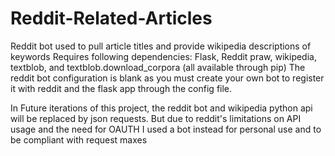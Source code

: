 # Reddit-Related-Articles
Reddit bot used to pull article titles and provide wikipedia descriptions of keywords
Requires following dependencies: Flask, Reddit praw, wikipedia, textblob, and textblob.download_corpora (all available through pip)
The reddit bot configuration is blank as you must create your own bot to 
register it with reddit and the flask app through the config file.

In Future iterations of this project, the reddit bot and wikipedia python api will be replaced by json requests. But due to reddit's
limitations on API usage and the need for OAUTH I used a bot instead for personal use and to be compliant with request maxes
